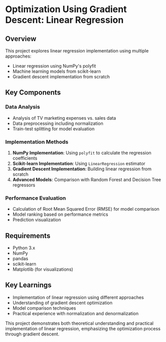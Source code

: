 # Optimization Using Gradient Descent: Linear Regression

## Overview
This project explores linear regression implementation using multiple approaches:
- Linear regression using NumPy's polyfit
- Machine learning models from scikit-learn
- Gradient descent implementation from scratch

## Key Components

### Data Analysis
- Analysis of TV marketing expenses vs. sales data
- Data preprocessing including normalization
- Train-test splitting for model evaluation

### Implementation Methods
1. **NumPy Implementation**: Using `polyfit` to calculate the regression coefficients
2. **Scikit-learn Implementation**: Using `LinearRegression` estimator
3. **Gradient Descent Implementation**: Building linear regression from scratch
4. **Advanced Models**: Comparison with Random Forest and Decision Tree regressors

### Performance Evaluation
- Calculation of Root Mean Squared Error (RMSE) for model comparison
- Model ranking based on performance metrics
- Prediction visualization

## Requirements
- Python 3.x
- NumPy
- pandas
- scikit-learn
- Matplotlib (for visualizations)

## Key Learnings
- Implementation of linear regression using different approaches
- Understanding of gradient descent optimization
- Model comparison techniques
- Practical experience with normalization and denormalization

This project demonstrates both theoretical understanding and practical implementation of linear regression, emphasizing the optimization process through gradient descent.
